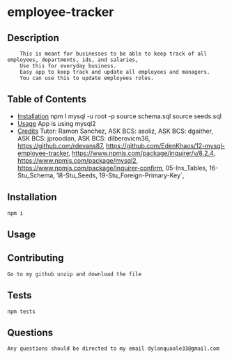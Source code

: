   # employee-tracker

  ## Description
        This is meant for businesses to be able to keep track of all employees, departments, ids, and salaries,
        Use this for everyday business.
        Easy app to keep track and update all employees and managers.
        You can use this to update employees roles. 
  ## Table of Contents
  - [Installation](#installation)
      npm I
      mysql -u root -p
      source schema.sql
      source seeds.sql
  - [Usage](#usage)
      App is using mysql2
  - [Credits](#credits)
    Tutor: Ramon Sanchez,
    ASK BCS: asoliz,
    ASK BCS: dgaither,
    ASK BCS: jproodian,
    ASK BCS: dilberovicm36,
    https://github.com/rdevans87,
    https://github.com/EdenKhaos/12-mysql-employee-tracker,
    https://www.npmjs.com/package/inquirer/v/8.2.4,
    https://www.npmjs.com/package/mysql2,
    https://www.npmjs.com/package/inquirer-confirm,
    05-Ins_Tables,
    16-Stu_Schema,
    18-Stu_Seeds,
    19-Stu_Foreign-Primary-Key`,

  ## Installation
    npm i 

  ## Usage

  ## Contributing
    Go to my github unzip and download the file 

  ## Tests
    npm tests

  ## Questions
    Any questions should be directed to my email dylanquaale33@gmail.com



